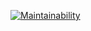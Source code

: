 [![Maintainability](https://api.codeclimate.com/v1/badges/d79827d051b325ec4ba0/maintainability)](https://codeclimate.com/github/IIIngvar/frontend-project-lvl1/maintainability)